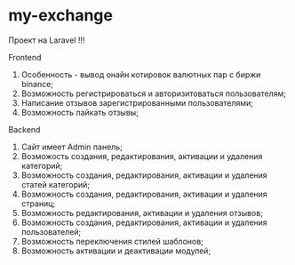 ﻿# my-exchange
Проект на Laravel !!!

Frontend
1) Особенность - вывод онайн котировок валютных пар с биржи binance;
2) Возможность регистрироваться и авторизитоваться пользователям;
3) Написание отзывов зарегистрированными пользователями;
4) Возможность лайкать отзывы;

Backend
1) Сайт имеет Admin панель;
2) Возможость создания, редактирования, активации и удаления категорий;
3) Возможность создания, редактирования, активации и удаления статей категорий;
4) Возможность создания, редактирования, активации и удаления страниц;
5) Возможность редактирования, активации и удаления отзывов;
6) Возможность создания, редактирования, активации и удаления пользователей;
7) Возможность переключения стилей шаблонов;
8) Возможность активации и деактивации модулей;
